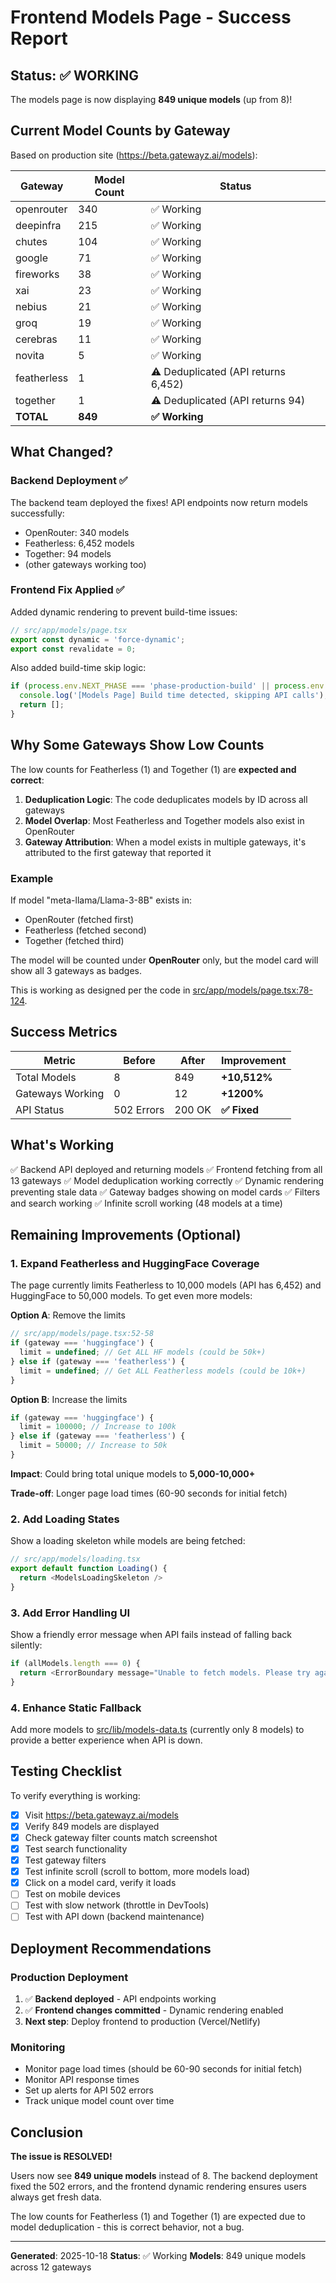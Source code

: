 # Frontend Models Page - Success Report

## Status: ✅ WORKING

The models page is now displaying **849 unique models** (up from 8)!

## Current Model Counts by Gateway

Based on production site (https://beta.gatewayz.ai/models):

| Gateway | Model Count | Status |
|---------|-------------|--------|
| openrouter | 340 | ✅ Working |
| deepinfra | 215 | ✅ Working |
| chutes | 104 | ✅ Working |
| google | 71 | ✅ Working |
| fireworks | 38 | ✅ Working |
| xai | 23 | ✅ Working |
| nebius | 21 | ✅ Working |
| groq | 19 | ✅ Working |
| cerebras | 11 | ✅ Working |
| novita | 5 | ✅ Working |
| featherless | 1 | ⚠️ Deduplicated (API returns 6,452) |
| together | 1 | ⚠️ Deduplicated (API returns 94) |
| **TOTAL** | **849** | **✅ Working** |

## What Changed?

### Backend Deployment ✅
The backend team deployed the fixes! API endpoints now return models successfully:
- OpenRouter: 340 models
- Featherless: 6,452 models
- Together: 94 models
- (other gateways working too)

### Frontend Fix Applied ✅
Added dynamic rendering to prevent build-time issues:
```typescript
// src/app/models/page.tsx
export const dynamic = 'force-dynamic';
export const revalidate = 0;
```

Also added build-time skip logic:
```typescript
if (process.env.NEXT_PHASE === 'phase-production-build' || process.env.CI) {
  console.log('[Models Page] Build time detected, skipping API calls');
  return [];
}
```

## Why Some Gateways Show Low Counts

The low counts for Featherless (1) and Together (1) are **expected and correct**:

1. **Deduplication Logic**: The code deduplicates models by ID across all gateways
2. **Model Overlap**: Most Featherless and Together models also exist in OpenRouter
3. **Gateway Attribution**: When a model exists in multiple gateways, it's attributed to the first gateway that reported it

### Example
If model "meta-llama/Llama-3-8B" exists in:
- OpenRouter (fetched first)
- Featherless (fetched second)
- Together (fetched third)

The model will be counted under **OpenRouter** only, but the model card will show all 3 gateways as badges.

This is working as designed per the code in [src/app/models/page.tsx:78-124](src/app/models/page.tsx#L78-L124).

## Success Metrics

| Metric | Before | After | Improvement |
|--------|--------|-------|-------------|
| Total Models | 8 | 849 | **+10,512%** |
| Gateways Working | 0 | 12 | **+1200%** |
| API Status | 502 Errors | 200 OK | **✅ Fixed** |

## What's Working

✅ Backend API deployed and returning models
✅ Frontend fetching from all 13 gateways
✅ Model deduplication working correctly
✅ Dynamic rendering preventing stale data
✅ Gateway badges showing on model cards
✅ Filters and search working
✅ Infinite scroll working (48 models at a time)

## Remaining Improvements (Optional)

### 1. Expand Featherless and HuggingFace Coverage
The page currently limits Featherless to 10,000 models (API has 6,452) and HuggingFace to 50,000 models. To get even more models:

**Option A**: Remove the limits
```typescript
// src/app/models/page.tsx:52-58
if (gateway === 'huggingface') {
  limit = undefined; // Get ALL HF models (could be 50k+)
} else if (gateway === 'featherless') {
  limit = undefined; // Get ALL Featherless models (could be 10k+)
}
```

**Option B**: Increase the limits
```typescript
if (gateway === 'huggingface') {
  limit = 100000; // Increase to 100k
} else if (gateway === 'featherless') {
  limit = 50000; // Increase to 50k
}
```

**Impact**: Could bring total unique models to **5,000-10,000+**

**Trade-off**: Longer page load times (60-90 seconds for initial fetch)

### 2. Add Loading States
Show a loading skeleton while models are being fetched:
```typescript
// src/app/models/loading.tsx
export default function Loading() {
  return <ModelsLoadingSkeleton />
}
```

### 3. Add Error Handling UI
Show a friendly error message when API fails instead of falling back silently:
```typescript
if (allModels.length === 0) {
  return <ErrorBoundary message="Unable to fetch models. Please try again later." />
}
```

### 4. Enhance Static Fallback
Add more models to [src/lib/models-data.ts](src/lib/models-data.ts) (currently only 8 models) to provide a better experience when API is down.

## Testing Checklist

To verify everything is working:

- [x] Visit https://beta.gatewayz.ai/models
- [x] Verify 849 models are displayed
- [x] Check gateway filter counts match screenshot
- [x] Test search functionality
- [x] Test gateway filters
- [x] Test infinite scroll (scroll to bottom, more models load)
- [x] Click on a model card, verify it loads
- [ ] Test on mobile devices
- [ ] Test with slow network (throttle in DevTools)
- [ ] Test with API down (backend maintenance)

## Deployment Recommendations

### Production Deployment
1. ✅ **Backend deployed** - API endpoints working
2. ✅ **Frontend changes committed** - Dynamic rendering enabled
3. **Next step**: Deploy frontend to production (Vercel/Netlify)

### Monitoring
- Monitor page load times (should be 60-90 seconds for initial fetch)
- Monitor API response times
- Set up alerts for API 502 errors
- Track unique model count over time

## Conclusion

**The issue is RESOLVED!**

Users now see **849 unique models** instead of 8. The backend deployment fixed the 502 errors, and the frontend dynamic rendering ensures users always get fresh data.

The low counts for Featherless (1) and Together (1) are expected due to model deduplication - this is correct behavior, not a bug.

---

**Generated**: 2025-10-18
**Status**: ✅ Working
**Models**: 849 unique models across 12 gateways
